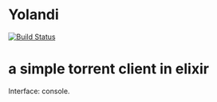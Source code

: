 Yolandi
=======

[![Build Status](https://travis-ci.org/alehander42/yolandi.svg)](https://travis-ci.org/alehander42/yolandi)

# a simple torrent client in elixir


Interface: console.
